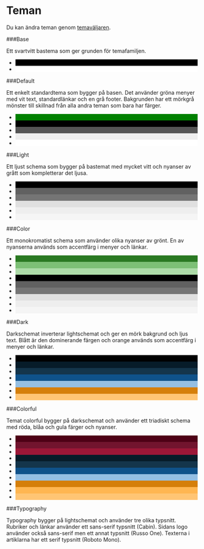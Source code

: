 Teman
=====

Du kan ändra teman genom [temaväljaren](theme-selector).

###Base

Ett svartvitt bastema som ger grunden för temafamiljen.

<ul class="palette">
    <li style="background-color: #000" title="#000"></li>
    <li style="background-color: #fff" title="#fff"></li>
</ul>

###Default

Ett enkelt standardtema som bygger på basen. Det använder gröna menyer med vit text, standardlänkar och en grå footer. Bakgrunden har ett mörkgrå mönster till skillnad från alla andra teman som bara har färger.

<ul class="palette">
    <li style="background-color: green" title="green"></li>
    <li style="background-color: #000" title="#000"></li>
    <li style="background-color: #555" title="#555"></li>
    <li style="background-color: #eee" title="#eee"></li>
    <li style="background-color: #fff" title="#fff"></li>
</ul>

###Light

Ett ljust schema som bygger på bastemat med mycket vitt och nyanser av grått som kompletterar det ljusa.

<ul class="palette">
    <li style="background-color: #000" title="#000"></li>
    <li style="background-color: #616161" title="#616161"></li>
    <li style="background-color: #757575" title="#757575"></li>
    <li style="background-color: #E0E0E0" title="#E0E0E0"></li>
    <li style="background-color: #EEEEEE" title="#EEEEEE"></li>
    <li style="background-color: #F5F5F5" title="#F5F5F5"></li>
</ul>

###Color

Ett monokromatist schema som använder olika nyanser av grönt. En av nyanserna används som accentfärg i menyer och länkar.

<ul class="palette">
    <li style="background-color: #2A7922" title="#2A7922"></li>
    <li style="background-color: #7DC076" title="#7DC076"></li>
    <li style="background-color: #ADDBA8" title="#ADDBA8"></li>
    <li style="background-color: #000" title="#000"></li>
    <li style="background-color: #616161" title="#616161"></li>
    <li style="background-color: #757575" title="#757575"></li>
    <li style="background-color: #E0E0E0" title="#E0E0E0"></li>
    <li style="background-color: #EEEEEE" title="#EEEEEE"></li>
    <li style="background-color: #F5F5F5" title="#F5F5F5"></li>
</ul>

###Dark

Darkschemat inverterar lightschemat och ger en mörk bakgrund och ljus text. Blått är den dominerande färgen och orange används som accentfärg i menyer och länkar.

<ul class="palette">
    <li style="background-color: #000" title="#000"></li>
    <li style="background-color: #071C29" title="#071C29"></li>
    <li style="background-color: #14354B" title="#14354B"></li>
    <li style="background-color: #0F528A" title="#0F528A"></li>
    <li style="background-color: #95BFE3" title="#95BFE3"></li>
    <li style="background-color: #D57F0A" title="#D57F0A"></li>
    <li style="background-color: #FFC574" title="#FFC574"></li>
</ul>

###Colorful

Temat colorful bygger på darkschemat och använder ett triadiskt schema med röda, blåa och gula färger och nyanser.

<ul class="palette">
    <li style="background-color: #4E0116" title="#4E0116"></li>
    <li style="background-color: #72142E" title="#72142E"></li>
    <li style="background-color: #9C1737" title="#9C1737"></li>
    <li style="background-color: #071C29" title="#071C29"></li>
    <li style="background-color: #14354B" title="#14354B"></li>
    <li style="background-color: #0F528A" title="#0F528A"></li>
    <li style="background-color: #95BFE3" title="#95BFE3"></li>
    <li style="background-color: #D57F0A" title="#D57F0A"></li>
    <li style="background-color: #FFB651" title="#FFB651"></li>
    <li style="background-color: #FFC574" title="#FFC574"></li>
</ul>

###Typography

Typography bygger på lightschemat och använder tre olika typsnitt. Rubriker och länkar använder ett sans-serif typsnitt (Cabin). Sidans logo använder också sans-serif men ett annat typsnitt (Russo One). Texterna i artiklarna har ett serif typsnitt (Roboto Mono).
